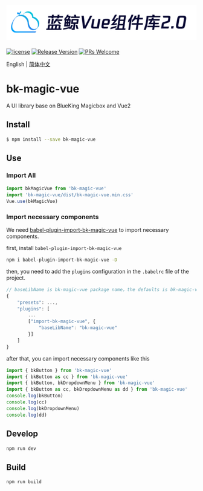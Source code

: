 ![magicbox](img/magicbox.png)
---

[![license](https://img.shields.io/badge/license-MIT-brightgreen.svg?style=flat)](https://github.com/TencentBlueKing/bkui-vue2/blob/master/LICENSE.txt) [![Release Version](https://img.shields.io/npm/v/bk-magic-vue.svg)](https://github.com/Tencent/bk-PaaS/releases) [![PRs Welcome](https://img.shields.io/badge/PRs-welcome-brightgreen.svg)](https://github.com/TencentBlueKing/bkui-vue2/pulls)

English | [简体中文](README.md)

# bk-magic-vue

A UI library base on BlueKing Magicbox and Vue2

## Install

```bash
$ npm install --save bk-magic-vue
```


## Use

### Import All

```js
import bkMagicVue from 'bk-magic-vue'
import 'bk-magic-vue/dist/bk-magic-vue.min.css'
Vue.use(bkMagicVue)
```

### Import necessary components

We need [babel-plugin-import-bk-magic-vue](https://www.npmjs.com/package/babel-plugin-import-bk-magic-vue) to import necessary components.

first, install `babel-plugin-import-bk-magic-vue`

```bash
npm i babel-plugin-import-bk-magic-vue -D
```

then, you need to add the `plugins` configuration in the `.babelrc` file of the project.

```js
// baseLibName is bk-magic-vue package name，the defaults is bk-magic-vue
{
    "presets": ...,
    "plugins": [
        ...
        ["import-bk-magic-vue", {
            "baseLibName": "bk-magic-vue"
        }]
    ]
}
```

after that, you can import necessary components like this

```js
import { bkButton } from 'bk-magic-vue'
import { bkButton as cc } from 'bk-magic-vue'
import { bkButton, bkDropdownMenu } from 'bk-magic-vue'
import { bkButton as cc, bkDropdownMenu as dd } from 'bk-magic-vue'
console.log(bkButton)
console.log(cc)
console.log(bkDropdownMenu)
console.log(dd)
```

## Develop
```bash
npm run dev
```

## Build
```bash
npm run build
```
